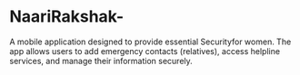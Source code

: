 # NaariRakshak-
A mobile application designed to provide essential Securityfor women. The app allows users to add emergency contacts (relatives), access helpline services, and manage their information securely.
